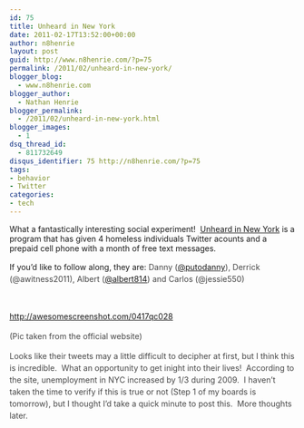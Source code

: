 ```yaml
---
id: 75
title: Unheard in New York
date: 2011-02-17T13:52:00+00:00
author: n8henrie
layout: post
guid: http://www.n8henrie.com/?p=75
permalink: /2011/02/unheard-in-new-york/
blogger_blog:
  - www.n8henrie.com
blogger_author:
  - Nathan Henrie
blogger_permalink:
  - /2011/02/unheard-in-new-york.html
blogger_images:
  - 1
dsq_thread_id:
  - 811732649
disqus_identifier: 75 http://n8henrie.com/?p=75
tags:
- behavior
- Twitter
categories:
- tech
---
```

<div>
  <p>
    What a fantastically interesting social experiment!  <a href="http://underheardinnewyork.com/">Unheard in New York</a> is a program that has given 4 homeless individuals Twitter acounts and a prepaid cell phone with a month of free text messages.  
  </p>
  
  <p>
    If you’d like to follow along, they are: <span style="color: #474747; line-height: 21px;">Danny (<a href="http://twitter.com/putodanny" target="_blank">@putodanny</a>), Derrick (@awitness2011), Albert (<a href="http://twitter.com/albert814" target="_blank">@albert814</a>) and Carlos (@jessie550)</span>
  </p>
  
  <p>
     
  </p>
  
  <p>
    <span style="color: #474747;"><span style="line-height: 21px;"><span style="color: #474747;"><a href="http://awesomescreenshot.com/0417qc028">http://awesomescreenshot.com/0417qc028</a></span></span></span>
  </p>
  
  <p>
    <span style="color: #474747; line-height: 21px;">(Pic taken from the official website)</span>
  </p>
  
  <p>
    <span style="color: #474747;"><span style="line-height: 21px;"><span style="color: #474747;">Looks like their tweets may a little difficult to decipher at first, but I think this is incredible.  What an opportunity to get inight into their lives!  According to the site, unemployment in NYC increased by 1/3 during 2009.  I haven’t taken the time to verify if this is true or not (Step 1 of my boards is tomorrow), but I thought I’d take a quick minute to post this.  More thoughts later.</span></span></span>
  </p>
</div>

<div>
</div>